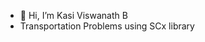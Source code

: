 - 👋 Hi, I’m Kasi Viswanath B
- Transportation Problems using SCx library


<!---
KasiV-09/KasiV-09 is a ✨ special ✨ repository because its `README.md` (this file) appears on your GitHub profile.
You can click the Preview link to take a look at your changes.
--->

